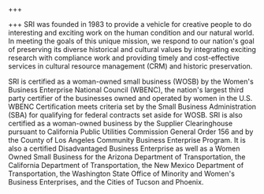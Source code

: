 +++

+++
SRI was founded in 1983 to provide a vehicle for creative people to do interesting and exciting work on the human condition and our natural world. In meeting the goals of this unique mission, we respond to our nation's goal of preserving its diverse historical and cultural values by integrating exciting research with compliance work and providing timely and cost-effective services in cultural resource management (CRM) and historic preservation.

SRI is certified as a woman-owned small business (WOSB) by the Women's Business Enterprise National Council (WBENC), the nation's largest third party certifier of the businesses owned and operated by women in the U.S. WBENC Certification meets criteria set by the Small Business Administration (SBA) for qualifying for federal contracts set aside for WOSB. SRI is also certified as a woman-owned business by the Supplier Clearinghouse pursuant to California Public Utilities Commission General Order 156 and by the County of Los Angeles Community Business Enterprise Program. It is also a certified Disadvantaged Business Enterprise as well as a Women Owned Small Business for the Arizona Department of Transportation, the California Department of Transportation, the New Mexico Department of Transportation, the Washington State Office of Minority and Women's Business Enterprises, and the Cities of Tucson and Phoenix.